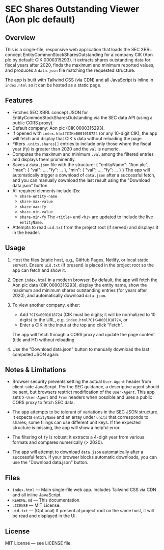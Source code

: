 # SEC Shares Outstanding Viewer (Aon plc default)

## Overview

This is a single-file, responsive web application that loads the SEC XBRL concept EntityCommonStockSharesOutstanding for a company CIK (Aon plc by default: CIK 0000315293). It extracts shares outstanding data for fiscal years after 2020, finds the maximum and minimum reported values, and produces a `data.json` file matching the requested structure.

The app is built with Tailwind CSS (via CDN) and all JavaScript is inline in `index.html` so it can be hosted as a static page.

## Features

- Fetches SEC XBRL concept JSON for EntityCommonStockSharesOutstanding via the SEC data API (using a public CORS proxy).
- Default company: Aon plc (CIK 0000315293).
- If opened with `index.html?CIK=0001018724` (or any 10-digit CIK), the app will fetch and display that CIK's data without reloading the page.
- Filters `.units.shares[]` entries to include only those where the fiscal year (fy) is greater than 2020 and the `val` is numeric.
- Computes the maximum and minimum `.val` among the filtered entries and displays them prominently.
- Saves a `data.json` file with the structure:
  {
    "entityName": "Aon plc",
    "max": { "val": ..., "fy": ... },
    "min": { "val": ..., "fy": ... }
  }
  The app will automatically trigger a download of `data.json` after a successful fetch, and you can manually download the last result using the "Download data.json" button.
- All required elements include IDs:
  - `share-entity-name`
  - `share-max-value`
  - `share-max-fy`
  - `share-min-value`
  - `share-min-fy`
  The `<title>` and `<h1>` are updated to include the live `entityName`.
- Attempts to read `uid.txt` from the project root (if served) and displays it in the header.

## Usage

1. Host the files (static host, e.g., GitHub Pages, Netlify, or local static server). Ensure `uid.txt` (if present) is placed in the project root so the app can fetch and show it.

2. Open `index.html` in a modern browser. By default, the app will fetch the Aon plc data (CIK 0000315293), display the entity name, show the maximum and minimum shares outstanding entries (for years after 2020), and automatically download `data.json`.

3. To view another company, either:
   - Add `?CIK=0001018724` (CIK must be digits; it will be normalized to 10 digits) to the URL, e.g. `index.html?CIK=0001018724`, or
   - Enter a CIK in the input at the top and click "Fetch".

   The app will fetch through a CORS proxy and update the page content (title and H1) without reloading.

4. Use the "Download data.json" button to manually download the last computed JSON again.

## Notes & Limitations

- Browser security prevents setting the actual `User-Agent` header from client-side JavaScript. Per the SEC guidance, a descriptive agent should be sent, but browsers restrict modification of the `User-Agent`. This app sets `X-User-Agent` and `From` headers when possible and uses a public CORS proxy to fetch SEC data.

- The app attempts to be tolerant of variations in the SEC JSON structure. It expects `entityName` and an array under `units` that corresponds to shares; some filings can use different unit keys. If the expected structure is missing, the app will show a helpful error.

- The filtering of `fy` is robust: it extracts a 4-digit year from various formats and compares numerically (> 2020).

- The app will attempt to download `data.json` automatically after a successful fetch. If your browser blocks automatic downloads, you can use the "Download data.json" button.

## Files

- `index.html` — Main single-file web app. Includes Tailwind CSS via CDN and all inline JavaScript.
- `README.md` — This documentation.
- `LICENSE` — MIT License.
- `uid.txt` — (Optional) If present at project root on the same host, it will be read and displayed in the UI.

## License

MIT License — see LICENSE file.
